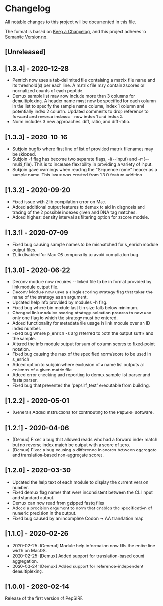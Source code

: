 # Changelog
All notable changes to this project will be documented in this file.

The format is based on [Keep a Changelog](https://keepachangelog.com/en/1.0.0/),
and this project adheres to [Semantic Versioning](https://semver.org/spec/v2.0.0.html).

## [Unreleased]

## [1.3.4] - 2020-12-28
- Penrich now uses a tab-delimited file containing a matrix file name and its threshold(s) per each line. A matrix file may contain zscores or normalized counts of each peptide.
- Demux sample list may now include more than 3 columns for demultiplexing. A header name must now be specified for each column in the list to specify the sample name column, index 1 column and potentially index 2 column. Updated comments to drop reference to forward and reverse indexes - now index 1 and index 2.
- Norm includes 3 new approaches: diff, ratio, and diff-ratio.

## [1.3.3] - 2020-10-16
- Subjoin bugfix where first line of list of provided matrix filenames may be skipped.
- Subjoin -f flag has become two separate flags, -i(--input) and -m(--multi_file). This is to increase flexability in
  providing a variety of input.
- Subjoin gave warnings when reading the "Sequence name" header as a sample name. This issue was created from 1.3.0 feature addition.

## [1.3.2] - 2020-09-20
- Fixed issue with Zlib compilation error on Mac.
- Added additional output features to demux to aid in diagnosis and tracing of the 2 possible indexes given and DNA tag matches.
- Added highest density interval as filtering option for zscore module.

## [1.3.1] - 2020-07-09
- Fixed bug causing sample names to be mismatched for s_enrich module output files.
- ZLib disabled for Mac OS temporarily to avoid compilation bug.

## [1.3.0] - 2020-06-22
- Deconv module now requires --linked file to be in format provided by link module output file.
- Deconv Module now uses a single scoring strategy flag that takes the name of the strategy as an argument.
- Updated help info provided by modules -h flag.
- Fixed bug where bin module last bin size falls below minimum.
- Changed link modules scoring strategy selection process to now use only one flag to which the strategy must be entered.
- Added functionality for metadata file usage in link module over an ID index number.
- Fixed bug where p_enrich -s arg referred to both the output suffix and the sample.
- Altered the info module output for sum of column scores to fixed-point notation.
- Fixed bug causing the max of the specified norm/score to be used in s_enrich
- Added option to subjoin where exclusion of a name list outputs all columns of a given matrix file.
- Added error checking and reporting to demux sample list parser and fasta parser.
- Fixed bug that prevented the 'pepsirf_test' executable from building.

## [1.2.2] - 2020-05-01
- (General) Added instructions for contributing to the PepSIRF software.

## [1.2.1] - 2020-04-06
- (Demux) Fixed a bug that allowed reads who had a forward index match but no reverse index match be output with a score of zero.
- (Demux) Fixed a bug causing a difference in scores between aggregate and translation-based non-aggregate scores.
## [1.2.0] - 2020-03-30
- Updated the help text of each module to display the current version number.
- Fixed demux flag names that were inconsistent between the CLI input and standard output.
- Demux can now read from gzipped fastq files
- Added a precision argument to norm that enables the specification of numeric precision in the output.
- Fixed bug caused by an incomplete Codon -> AA translation map

## [1.1.0] - 2020-02-26
- 2020-02-25: [General] Module help information now fills the entire line width on MacOS.
- 2020-02-25: [Demux] Added support for translation-based count aggregation.
- 2020-02-24: [Demux] Added support for reference-independent demultiplexing.
## [1.0.0] - 2020-02-14
Release of the first version of PepSIRF.
